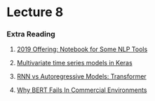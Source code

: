 # Lecture 8

### Extra Reading

1. [2019 Offering: Notebook for Some NLP Tools](../code/week8/week8.zip)

2. [Multivariate time series models in Keras](https://github.com/deKeijzer/Multivariate-time-series-models-in-Keras/tree/master/notebooks)

3. [RNN vs Autoregressive Models: Transformer](https://bair.berkeley.edu/blog/2018/08/06/recurrent/)

4. [Why BERT Fails In Commercial Environments](https://www.intel.ai/bert-commercial-environments/)
